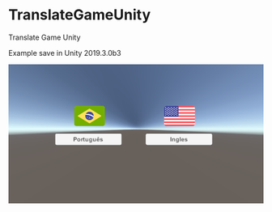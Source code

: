 # TranslateGameUnity
Translate Game Unity

Example save in Unity 2019.3.0b3

<img src="/img/translate.png?v=3&s=200" title="" alt="">

